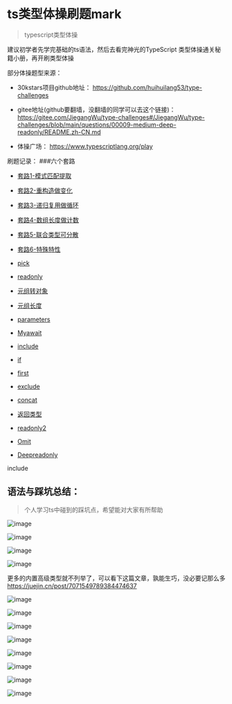 ﻿# ts类型体操刷题mark
> typescript类型体操 

建议初学者先学完基础的ts语法，然后去看完神光的TypeScript 类型体操通关秘籍小册，再开刷类型体操

部分体操题型来源：
* 30kstars项目github地址：
https://github.com/huihuilang53/type-challenges
* gitee地址(github要翻墙，没翻墙的同学可以去这个链接)：
https://gitee.com/JiegangWu/type-challenges#/JiegangWu/type-challenges/blob/main/questions/00009-medium-deep-readonly/README.zh-CN.md

* 体操广场：
https://www.typescriptlang.org/play

刷题记录：
###六个套路
- [套路1-模式匹配提取](https://github.com/huihuilang53/ts-challenges/issues/1)
- [套路2-重构造做变化](https://github.com/huihuilang53/ts-challenges/issues/2)
- [套路3-递归复用做循环](https://github.com/huihuilang53/ts-challenges/issues/3)
- [套路4-数组长度做计数](https://github.com/huihuilang53/ts-challenges/issues/4)
- [套路5-联合类型可分散](https://github.com/huihuilang53/ts-challenges/issues/5)
- [套路6-特殊特性](https://github.com/huihuilang53/ts-challenges/issues/6)


- [pick](https://github.com/huihuilang53/ts-challenges/issues/7)
- [readonly](https://github.com/huihuilang53/ts-challenges/issues/8)
- [元组转对象](https://github.com/huihuilang53/ts-challenges/issues/9)
- [元组长度](https://github.com/huihuilang53/ts-challenges/issues/10)
- [parameters](https://github.com/huihuilang53/ts-challenges/issues/11)
- [Myawait](https://github.com/huihuilang53/ts-challenges/issues/12)
- [include](https://github.com/huihuilang53/ts-challenges/issues/13)
- [if](https://github.com/huihuilang53/ts-challenges/issues/14)
- [first](https://github.com/huihuilang53/ts-challenges/issues/15)
- [exclude](https://github.com/huihuilang53/ts-challenges/issues/16)
- [concat](https://github.com/huihuilang53/ts-challenges/issues/17)
- [返回类型](https://github.com/huihuilang53/ts-challenges/issues/18)
- [readonly2](https://github.com/huihuilang53/ts-challenges/issues/19)
- [Omit](https://github.com/huihuilang53/ts-challenges/issues/20)
- [Deepreadonly](https://github.com/huihuilang53/ts-challenges/issues/21)


<!-- - [Myawait](https://github.com/huihuilang53/ts-challenges/issues/7)
- [Myawait](https://github.com/huihuilang53/ts-challenges/issues/7)
- [Myawait](https://github.com/huihuilang53/ts-challenges/issues/7)
- [Myawait](https://github.com/huihuilang53/ts-challenges/issues/7)
- [Myawait](https://github.com/huihuilang53/ts-challenges/issues/7)
- [Myawait](https://github.com/huihuilang53/ts-challenges/issues/7)
- [Myawait](https://github.com/huihuilang53/ts-challenges/issues/7)
- [Myawait](https://github.com/huihuilang53/ts-challenges/issues/7)
- [Myawait](https://github.com/huihuilang53/ts-challenges/issues/7)
- [Myawait](https://github.com/huihuilang53/ts-challenges/issues/7) -->




include


## 语法与踩坑总结：
> 个人学习ts中碰到的踩坑点，希望能对大家有所帮助

![image](https://user-images.githubusercontent.com/71922541/207505952-a33468bf-c3e5-4ab1-b627-482167b51841.png)

![image](https://user-images.githubusercontent.com/71922541/207506153-a25be527-1b8f-460a-84a8-158755cca3c9.png)

![image](https://user-images.githubusercontent.com/71922541/207506201-253e3590-aa18-4138-b6ba-e6c7dbf8d320.png)

![image](https://user-images.githubusercontent.com/71922541/207506239-66b940eb-5257-4451-86dc-9db2b97ee184.png)

更多的内置高级类型就不列举了，可以看下这篇文章，孰能生巧，没必要记那么多
https://juejin.cn/post/7071549789384474637

![image](https://user-images.githubusercontent.com/71922541/207506558-48c91f76-6732-4655-b416-b5c4d62437d1.png)

![image](https://user-images.githubusercontent.com/71922541/207506651-626e07be-0aba-479a-bce7-857f3d0546ab.png)

![image](https://user-images.githubusercontent.com/71922541/207506703-0d8d504e-29bd-474c-99f0-aa454ebfc629.png)

![image](https://user-images.githubusercontent.com/71922541/207506774-5d54db4d-1c8d-403c-9956-02c2924395b6.png)

![image](https://user-images.githubusercontent.com/71922541/207506808-efebc40c-bc13-415c-beab-bd65c8e2d511.png)

![image](https://user-images.githubusercontent.com/71922541/207506846-2165356c-9fc1-423b-9fb9-fe98a0868baa.png)

![image](https://user-images.githubusercontent.com/71922541/207507087-352b0f7f-853a-4442-a04c-a77c0dcc2515.png)

![image](https://user-images.githubusercontent.com/71922541/207507137-26559bd6-9098-401d-af4a-695315789b01.png)



